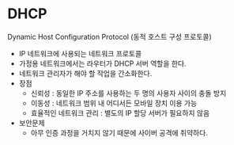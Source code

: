 # DHCP

Dynamic Host Configuration Protocol (동적 호스트 구성 프로토콜)

- IP 네트워크에 사용되는 네트워크 프로토콜
- 가정용 네트워크에서는 라우터가 DHCP 서버 역할을 한다.
- 네트워크 관리자가 해야 할 작업을 간소화한다.
- 장점
    - 신뢰성 : 동일한 IP 주소를 사용하는 두 명의 사용자 사이의 충돌 방지
    - 이동성 : 네트워크 범위 내 어디서든 모바일 장치 이용 가능
    - 효율적인 네트워크 관리 : 별도의 IP 할당 서버가 필요하지 않음
- 보안문제
    - 아무 인증 과정을 거치지 않기 때문에 사이버 공격에 취약하다.

